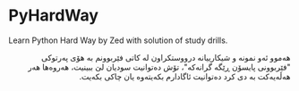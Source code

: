 # PyHardWay
Learn Python Hard Way by Zed with solution of study drills.

<p dir='rtl' align='right'>هەموو ئەو نمونە و شیکارییانە درووستکراون لە کاتی فێربوونم بە هۆی پەرتوکی "فێربوونی پایسۆن ڕێگە گرانەکە"، تۆش دەتوانیت سودیان لێ ببینیت، 
هەروەها هەر هەڵەیەکت بە دی کرد دەتوانیت ئاگادارم بکەیتەوە یان چاکی بکەیت.
</p>
